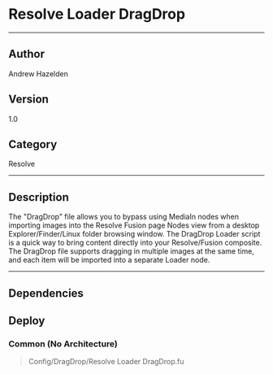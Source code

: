 # Resolve Loader DragDrop
___

## Author
Andrew Hazelden

## Version
1.0

## Category
Resolve

___

## Description
<p>The "DragDrop" file allows you to bypass using MediaIn nodes when importing images into the Resolve Fusion page Nodes view from a desktop Explorer/Finder/Linux folder browsing window. The DragDrop Loader script is a quick way to bring content directly into your Resolve/Fusion composite. The DragDrop file supports dragging in multiple images at the same time, and each item will be imported into a separate Loader node.</p>


___

## Dependencies

## Deploy

### Common (No Architecture)

> Config/DragDrop/Resolve Loader DragDrop.fu  
